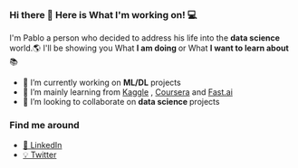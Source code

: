 ### Hi there 👋 Here is What I'm working on! 💻

I'm Pablo a person who decided to address his life into the <b> data science </b> world.🌎
I'll be showing you What <b> I am doing </b> or What <b> I want to learn about </b> 📚



- 🔭 I’m currently working on <b>ML/DL</b> projects
- 🌱 I’m mainly learning from [Kaggle](https://www.kaggle.com/) , [Coursera](https://www.coursera.org/) and [Fast.ai](https://www.fast.ai/)
- 👯 I’m looking to collaborate on <b> data science </b> projects


### Find me around

- [💼 LinkedIn](https://www.linkedin.com/in/paalfer96/)
- [💡 Twitter](https://twitter.com/PaalferData)
